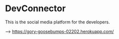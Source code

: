 # DevConnector
This is the social media platform for the developers.

--> https://gory-goosebumps-02202.herokuapp.com/
